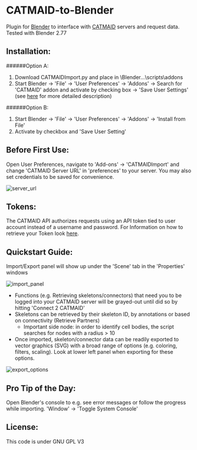 CATMAID-to-Blender
==================

Plugin for [Blender](www.blender.org "Blender Homepage") to interface with [CATMAID](https://github.com/acardona/CATMAID "CATMAID Repo") servers and request data. Tested with Blender 2.77

## Installation:

######Option A:
1. Download CATMAIDImport.py and place in \Blender\...\scripts\addons
2. Start Blender -> 'File' -> 'User Preferences' -> 'Addons' -> Search for 'CATMAID' addon and activate by checking box -> 'Save User Settings' (see [here](http://wiki.blender.org/index.php/Doc:2.6/Manual/Extensions/Python/Add-Ons) for more detailed description)

######Option B:
1. Start Blender -> 'File' -> 'User Preferences' -> 'Addons' -> 'Install from File'
2. Activate by checkbox and 'Save User Setting'

## Before First Use:
Open User Preferences, navigate to 'Add-ons' -> 'CATMAIDImport' and change 'CATMAID Server URL' in 'preferences' to your server.
You may also set credentials to be saved for convenience.

![server_url](https://cloud.githubusercontent.com/assets/7161148/13985056/9b915b22-f0fa-11e5-8b8f-ecac97405708.PNG)

## Tokens:
The CATMAID API authorizes requests using an API token tied to user account instead of a username and password.
For Information on how to retrieve your Token look [here](http://catmaid.github.io/dev/api.html#api-token).

## Quickstart Guide:
Import/Export panel will show up under the 'Scene' tab in the 'Properties' windows

![import_panel](https://cloud.githubusercontent.com/assets/7161148/5356718/c244a7a6-7f9f-11e4-8cef-b69b3cf20b32.PNG)

- Functions (e.g. Retrieving skeletons/connectors) that need you to be logged into your CATMAID server will be grayed-out until did so by hitting 'Connect 2 CATMAID'
- Skeletons can be retrieved by their skeleton ID, by annotations or based on connectivity (Retrieve Partners)
  - Important side node: in order to identify cell bodies, the script searches for nodes with a radius > 10
- Once imported, skeleton/connector data can be readily exported to vector graphics (SVG) with a broad range of options (e.g. coloring, filters, scaling). Look at lower left panel when exporting for these options.

![export_options](https://cloud.githubusercontent.com/assets/7161148/5356716/bf994da4-7f9f-11e4-8e10-c5c628baab47.PNG)

## Pro Tip of the Day:
Open Blender's console to e.g. see error messages or follow the progress while importing.
'Window' -> 'Toggle System Console'

## License:
This code is under GNU GPL V3
